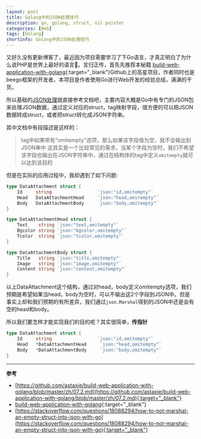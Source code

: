 ```yaml
---
layout: post
title: Golang中的JSON处理技巧
description: go, golang, struct, nil pointer
categories: [Web]
tags: [Golang]
shortinfo: Golang中的JSON处理技巧
---
```


又好久没有更新博客了，最近因为项目需要学习了下Go语言，才真正明白了为什么说PHP是世界上最好的语言🤣。言归正传，首先先推荐本秘籍
[build-web-application-with-golang](https://github.com/astaxie/build-web-application-with-golang/blob/master/zh/preface.md){:target="_blank"}Github上的高星项目，作者同时也是beego框架的开发者，本项目是作者使用Go进行Web开发的经验总结，满满的干货。

所以基础的[JSON处理](https://github.com/astaxie/build-web-application-with-golang/blob/master/zh/07.2.md)就直接参考文档吧，主要内容大概是Go中有专门的JSON包来处理JSON数据，通过定义对应的struct，tag映射字段，很方便的可以把JSON数据转成struct，或者把struct转化成JSON字符串。

其中文档中有段描述是这样的：
> tag中如果带有"omitempty"选项，那么如果该字段值为空，就不会输出到JSON串中
这其实是一个比较常见的需求，当某个字段为空时，我们不希望该字段也输出在JSON字符串中，通过在结构体的tag中定义```omitempty```就可以达到该目的

但是在实际的应用过程中，我却遇到了如下问题:
```go
type DataAttachment struct {
    Id     string                 `json:"id,omitempty"`
    Head   DataAttachmentHead     `json:"head,omitempty"`
    Body   DataAttachmentBody     `json:"body,omitempty"`
}

type DataAttachmentHead struct {
    Text    string `json:"text,omitempty"`
    Bgcolor string `json:"bgcolor,omitempty"`
    Tcolor  string `json:"tcolor,omitempty"`
}

type DataAttachmentBody struct {
    Title   string `json:"title,omitempty"`
    Image   string `json:"image,omitempty"`
    Content string `json:"content,omitempty"`
}
```

以上DataAttachment这个结构，通过对head，body定义omitempty选项，我们预期是希望如果当head，body为空时，可以不输出这2个字段到JSON中。但是事实上却和我们预期的有所差异，我们通过```json.Marshal```得到的JSON中还是会有空的head和body。

所以我们要怎样才能实现我们的目的呢？其实很简单，**传指针**
```go
type DataAttachment struct {
    Id     string                 `json:"id,omitempty"`
    Head   *DataAttachmentHead     `json:"head,omitempty"`
    Body   *DataAttachmentBody     `json:"body,omitempty"`
}
```


---

**参考**

* [https://github.com/astaxie/build-web-application-with-golang/blob/master/zh/07.2.md](https://github.com/astaxie/build-web-application-with-golang/blob/master/zh/07.2.md){:target="_blank"}
* [build-web-application-with-golang](https://github.com/astaxie/build-web-application-with-golang/blob/master/zh/preface.md){:target="_blank"}
* [https://stackoverflow.com/questions/18088294/how-to-not-marshal-an-empty-struct-into-json-with-go](https://stackoverflow.com/questions/18088294/how-to-not-marshal-an-empty-struct-into-json-with-go){:target="_blank"}

